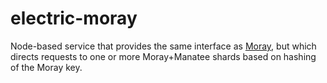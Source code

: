 <!--
    This Source Code Form is subject to the terms of the Mozilla Public
    License, v. 2.0. If a copy of the MPL was not distributed with this
    file, You can obtain one at http://mozilla.org/MPL/2.0/.
-->

<!--
    Copyright (c) 2014, Joyent, Inc.
-->

# electric-moray

Node-based service that provides the same interface as
[Moray](https://github.com/joyent/moray), but which directs requests to one or
more Moray+Manatee shards based on hashing of the Moray key.

